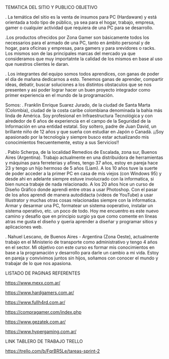 TEMATICA DEL SITIO Y PUBLICO OBJETIVO

. La temática del sitio es la venta de insumos para PC (Hardaware) y está orientada a todo tipo de público,
ya sea para el hogar, trabajo, empresa, gamer o cualquier actividad que requiera de una PC para se desarrollo.

.Los productos ofrecidos por Zona Gamer son básicamente todos los necessarios para el armado de una PC, tanto
en ámbito personal y de hogar, para oficinas y empresas, para gamers y para srevidores o racks. Los mismos
son de las principales marcas del mercado ya que consideramos que muy importatnte la calidad de los mismos en
base al uso que nuestros clientes le daran.

. Los integrantes del equipo somos todos aprendices, con ganas de poder el día de mañana dedicarnos a esto.
Tenemos ganas de aprender, compartir ideas, debatir, buscar soluciones a los distintos obstaculos que se nos presenten
y asi poder lograr hacer un buen proyecto integrador como primer experiencia en el mundo de la programación.

Somos:
. Franklin Enrique Suarez Jurado, de la ciudad de Santa Marta (Colombia), ciudad de la costa caribe colombiana denominada la bahía más linda de América. Soy profesional en Infraestructura Tecnológica y con alrededor de 6 años de experiencia en el campo de la Seguridad de la Información en una entidad estatal.
Soy soltero, padre de Juan David, un brillante niño de 12 años y que sueña con estudiar en Japón o Canadá. ¡¡Soy apasionado por la tecnología y siempre busco estar actualizando mis conocimientos frecuentemente, estoy a sus Servicios!!

. Pablo Scherpa, de la localidad Remedios de Escalada, zona sur, Buenos Aires (Argentina). Trabajo actualmente en una distribuidora de herramientas y máquinas para ferreterias y afines,
tengo 37 años, estoy en pareja hace 23 y tengo un hijo hermoso de 5 años (Liam). A los 10 años tuve la suerte de poder acceder a la primer PC en casa de mis viejos (con Windows 95) y desde
ahi en adelante siempre estuve involucrado con la informatica, si bien nunca trabaje de nada relacionado. A los 20 años hice un curso de Diseño Gráfico donde aprendi entre otras a usar
Photoshop. Con el pasar de los años aprendi de manera autodidacta (videos de YouTube) a usar Illustrator y muchas otras cosas relacionadas siempre con la informatica. Armar y desarmar una PC,
formatear un sistema ooperativo, instalar un sistema operativo, etc. un poco de todo. Hoy me encuentro es este nuevo camino y desafio que en principio surgio ya que como comente en líneas atras
me gusta el diseño y queria aprender a diseñar y programar sitios y aplicaciones web.

. Nahuel Lescano, de Buenos Aires - Argentina (Zona Oeste), actualmente trabajo en el Ministerio de transporte como administrativo y tengo 4 años en el sector.
Mi objetivo con este curso es formar mis conocimientos en base a la programación y desarrollo para darle un cambio a mi vida.
Estoy en pareja y convivimos juntos sin hijos, soñamos con conocer el mundo y trabajar de lo que nos apasiona.

LISTADO DE PAGINAS REFERENTES

https://www.mexx.com.ar/

https://www.hardgamers.com.ar/

https://www.fullh4rd.com.ar/

https://compragamer.com/index.php

https://www.gezatek.com.ar/

https://www.hypergaming.com.ar/

LINK TABLERO DE TRABAJO TRELLO

https://trello.com/b/FqrBR5Le/tareas-sprint-2

